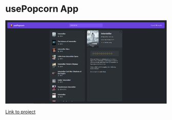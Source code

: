 # usePopcorn App

<img src="screenshot.png" width="1000px"/>

[Link to project](https://usepopcorn-sable.vercel.app/)
